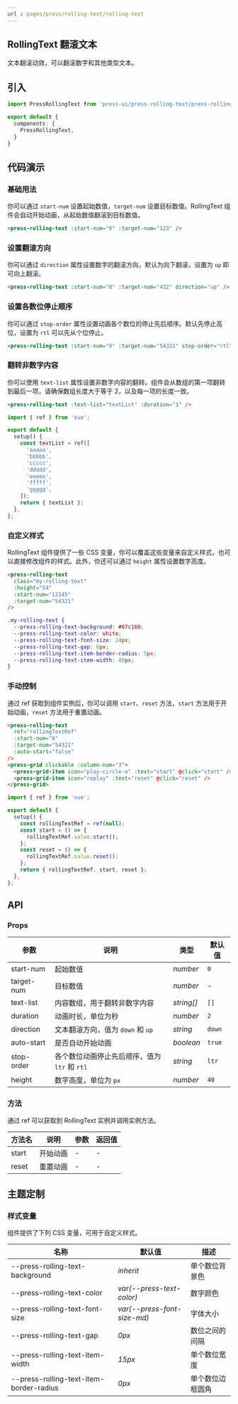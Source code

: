 ```yaml
---
url : pages/press/rolling-text/rolling-text
---
```


## RollingText 翻滚文本

文本翻滚动效，可以翻滚数字和其他类型文本。

## 引入

```ts
import PressRollingText from 'press-ui/press-rolling-text/press-rolling-text';

export default {
  components: {
    PressRollingText,
  }
}
```

## 代码演示

### 基础用法

你可以通过 `start-num` 设置起始数值，`target-num` 设置目标数值。RollingText 组件会自动开始动画，从起始数值翻滚到目标数值。

```html
<press-rolling-text :start-num="0" :target-num="123" />
```

### 设置翻滚方向

你可以通过 `direction` 属性设置数字的翻滚方向，默认为向下翻滚，设置为 `up` 即可向上翻滚。

```html
<press-rolling-text :start-num="0" :target-num="432" direction="up" />
```

### 设置各数位停止顺序

你可以通过 `stop-order` 属性设置动画各个数位的停止先后顺序。默认先停止高位，设置为 `rtl` 可以先从个位停止。

```html
<press-rolling-text :start-num="0" :target-num="54321" stop-order="rtl" />
```

### 翻转非数字内容

你可以使用 `text-list` 属性设置非数字内容的翻转。组件会从数组的第一项翻转到最后一项，请确保数组长度大于等于 2，以及每一项的长度一致。

```html
<press-rolling-text :text-list="textList" :duration="1" />
```

```js
import { ref } from 'vue';

export default {
  setup() {
    const textList = ref([
      'aaaaa',
      'bbbbb',
      'ccccc',
      'ddddd',
      'eeeee',
      'fffff',
      'ggggg',
    ]);
    return { textList };
  },
};
```

### 自定义样式

RollingText 组件提供了一些 CSS 变量，你可以覆盖这些变量来自定义样式，也可以直接修改组件的样式。此外，你还可以通过 `height` 属性设置数字高度。

```html
<press-rolling-text
  class="my-rolling-text"
  :height="54"
  :start-num="12345"
  :target-num="54321"
/>
```

```css
.my-rolling-text {
  --press-rolling-text-background: #07c160;
  --press-rolling-text-color: white;
  --press-rolling-text-font-size: 24px;
  --press-rolling-text-gap: 6px;
  --press-rolling-text-item-border-radius: 5px;
  --press-rolling-text-item-width: 40px;
}
```

### 手动控制

通过 ref 获取到组件实例后，你可以调用 `start`、`reset` 方法，`start` 方法用于开始动画，`reset` 方法用于重置动画。

```html
<press-rolling-text
  ref="rollingTextRef"
  :start-num="0"
  :target-num="54321"
  :auto-start="false"
/>
<press-grid clickable :column-num="3">
  <press-grid-item icon="play-circle-o" :text="start" @click="start" />
  <press-grid-item icon="replay" :text="reset" @click="reset" />
</press-grid>
```

```js
import { ref } from 'vue';

export default {
  setup() {
    const rollingTextRef = ref(null);
    const start = () => {
      rollingTextRef.value.start();
    };
    const reset = () => {
      rollingTextRef.value.reset();
    };
    return { rollingTextRef, start, reset };
  },
};
```

## API

### Props

| 参数       | 说明                                          | 类型       | 默认值 |
| ---------- | --------------------------------------------- | ---------- | ------ |
| start-num  | 起始数值                                      | _number_   | `0`    |
| target-num | 目标数值                                      | _number_   | -      |
| text-list  | 内容数组，用于翻转非数字内容                  | _string[]_ | `[]`   |
| duration   | 动画时长，单位为秒                            | _number_   | `2`    |
| direction  | 文本翻滚方向，值为 `down` 和 `up`             | _string_   | `down` |
| auto-start | 是否自动开始动画                              | _boolean_  | `true` |
| stop-order | 各个数位动画停止先后顺序，值为 `ltr` 和 `rtl` | _string_   | `ltr`  |
| height     | 数字高度，单位为 `px`                         | _number_   | `40`   |

### 方法

通过 ref 可以获取到 RollingText 实例并调用实例方法。

| 方法名 | 说明     | 参数 | 返回值 |
| ------ | -------- | ---- | ------ |
| start  | 开始动画 | -    | -      |
| reset  | 重置动画 | -    | -      |


## 主题定制

### 样式变量

组件提供了下列 CSS 变量，可用于自定义样式。

| 名称                                    | 默认值                      | 描述             |
| --------------------------------------- | --------------------------- | ---------------- |
| --press-rolling-text-background         | _inherit_                   | 单个数位背景色   |
| --press-rolling-text-color              | _var(--press-text-color)_   | 数字颜色         |
| --press-rolling-text-font-size          | _var(--press-font-size-md)_ | 字体大小         |
| --press-rolling-text-gap                | _0px_                       | 数位之间的间隔   |
| --press-rolling-text-item-width         | _15px_                      | 单个数位宽度     |
| --press-rolling-text-item-border-radius | _0px_                       | 单个数位边框圆角 |
